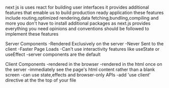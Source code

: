 next js is uses react for building user interfaces
it provides additional features that emable us to build production ready application
these features include routing,optimized rendering,data fetching,bundling,compiling and more
you don't have to install additional packages as next.js provides everything you need
opinions and conventions should be followed to implement these features

Server Components
-Rendered Exclusively on the server
-Never Sent to the client
-Faster Page Loads
-Can't use interactivity features like useState or useEffect
-server components are the default

Client Components
-rendered in the browser
-rendered in the html once on the server
-immediately see the page's html content rather than a blank screen
-can use state,effects and browser-only APIs
-add 'use client' directive at the the top of your file
